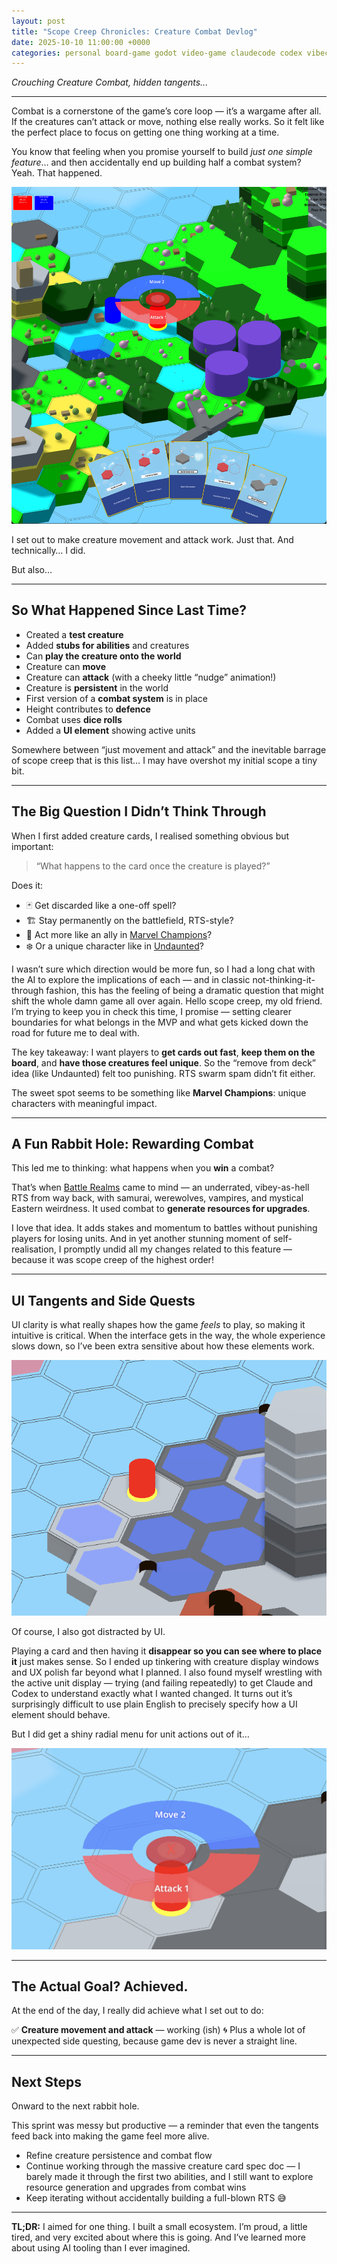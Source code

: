```yaml
---
layout: post
title: "Scope Creep Chronicles: Creature Combat Devlog"
date: 2025-10-10 11:00:00 +0000
categories: personal board-game godot video-game claudecode codex vibecoding
---
```


_Crouching Creature Combat, hidden tangents..._

---

Combat is a cornerstone of the game’s core loop — it’s a wargame after all. If the creatures can’t attack or move, nothing else really works. So it felt like the perfect place to focus on getting one thing working at a time.

You know that feeling when you promise yourself to build *just one simple feature*… and then accidentally end up building half a combat system?
Yeah. That happened.

![current wip](/assets/scope-creep/current.png)

I set out to make creature movement and attack work. Just that. And technically… I did.

But also…

---

## So What Happened Since Last Time?

* Created a **test creature**
* Added **stubs for abilities** and creatures
* Can **play the creature onto the world**
* Creature can **move**
* Creature can **attack** (with a cheeky little “nudge” animation!)
* Creature is **persistent** in the world
* First version of a **combat system** is in place
* Height contributes to **defence**
* Combat uses **dice rolls**
* Added a **UI element** showing active units

Somewhere between “just movement and attack” and the inevitable barrage of scope creep that is this list… I may have overshot my initial scope a tiny bit.

---

## The Big Question I Didn’t Think Through

When I first added creature cards, I realised something obvious but important:

> “What happens to the card once the creature is played?”

Does it:

* 🃏 Get discarded like a one-off spell?
* 🏗️ Stay permanently on the battlefield, RTS-style?
* 🧍 Act more like an ally in [Marvel Champions](https://boardgamegeek.com/boardgame/285774/marvel-champions-the-card-game)?
* ❄️ Or a unique character like in [Undaunted](https://boardgamegeek.com/boardgame/268864/undaunted-normandy)?

I wasn’t sure which direction would be more fun, so I had a long chat with the AI to explore the implications of each — and in classic not-thinking-it-through fashion, this has the feeling of being a dramatic question that might shift the whole damn game all over again. Hello scope creep, my old friend. I’m trying to keep you in check this time, I promise — setting clearer boundaries for what belongs in the MVP and what gets kicked down the road for future me to deal with.

The key takeaway:
I want players to **get cards out fast**, **keep them on the board**, and **have those creatures feel unique**. So the “remove from deck” idea (like Undaunted) felt too punishing. RTS swarm spam didn’t fit either.

The sweet spot seems to be something like **Marvel Champions**: unique characters with meaningful impact.

---

## A Fun Rabbit Hole: Rewarding Combat

This led me to thinking: what happens when you **win** a combat?

That’s when [Battle Realms](https://store.steampowered.com/app/1025600/Battle_Realms_Zen_Edition/) came to mind — an underrated, vibey-as-hell RTS from way back, with samurai, werewolves, vampires, and mystical Eastern weirdness. It used combat to **generate resources for upgrades**.

I love that idea. It adds stakes and momentum to battles without punishing players for losing units. And in yet another stunning moment of self-realisation, I promptly undid all my changes related to this feature — because it was scope creep of the highest order!

---

## UI Tangents and Side Quests

UI clarity is what really shapes how the game *feels* to play, so making it intuitive is critical. When the interface gets in the way, the whole experience slows down, so I’ve been extra sensitive about how these elements work.

![creature movement](/assets/scope-creep/movement.png)

Of course, I also got distracted by UI.

Playing a card and then having it **disappear so you can see where to place it** just makes sense. So I ended up tinkering with creature display windows and UX polish far beyond what I planned. I also found myself wrestling with the active unit display — trying (and failing repeatedly) to get Claude and Codex to understand exactly what I wanted changed. It turns out it’s surprisingly difficult to use plain English to precisely specify how a UI element should behave.

But I did get a shiny radial menu for unit actions out of it…

![radial](/assets/scope-creep/radial.png)

---

## The Actual Goal? Achieved.

At the end of the day, I really did achieve what I set out to do:

✅ **Creature movement and attack** — working (ish)
🌀 Plus a whole lot of unexpected side questing, because game dev is never a straight line.

---

## Next Steps

Onward to the next rabbit hole.

This sprint was messy but productive — a reminder that even the tangents feed back into making the game feel more alive.

* Refine creature persistence and combat flow
* Continue working through the massive creature card spec doc — I barely made it through the first two abilities, and I still want to explore resource generation and upgrades from combat wins
* Keep iterating without accidentally building a full-blown RTS 😅

---

**TL;DR:**
I aimed for one thing. I built a small ecosystem. I’m proud, a little tired, and very excited about where this is going. And I’ve learned more about using AI tooling than I ever imagined.
